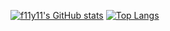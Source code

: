 <!--
**f11y11/f11y11** is a ✨ _special_ ✨ repository because its `README.md` (this file) appears on your GitHub profile.

Here are some ideas to get you started:

- 🔭 I’m currently working on ...
- 🌱 I’m currently learning ...
- 👯 I’m looking to collaborate on ...
- 🤔 I’m looking for help with ...
- 💬 Ask me about ...
- 📫 How to reach me: ...
- 😄 Pronouns: ...
- ⚡ Fun fact: ...
-->

[![f11y11's GitHub stats](https://github-readme-stats.vercel.app/api?username=f11y11&count-private=true&show_icons=true&hide_rank=true&hide_title=true)](https://github.com/f11y11/)
[![Top Langs](https://github-readme-stats.vercel.app/api/top-langs/?username=f11y11&layout=compact)](https://github.com/f11y11/)
 
